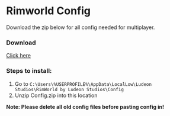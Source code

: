 # Rimworld Config

Download the zip below for all config needed for multiplayer.

### Download

[Click here](./Config.zip)

### Steps to install:
1. Go to `C:\Users\%USERPROFILE%\AppData\LocalLow\Ludeon Studios\RimWorld by Ludeon Studios\Config`
2. Unzip Config.zip into this location

__Note: Please delete all old config files before pasting config in!__